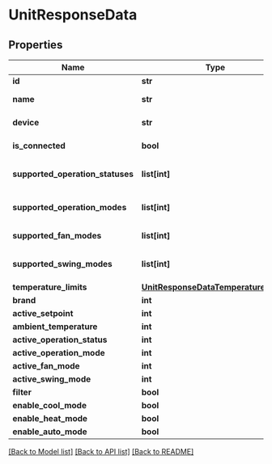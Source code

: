 # UnitResponseData

## Properties
Name | Type | Description | Notes
------------ | ------------- | ------------- | -------------
**id** | **str** | unit ID | [optional] 
**name** | **str** | system name | [optional] 
**device** | **str** | parent device id | [optional] 
**is_connected** | **bool** | Is unit connected | [optional] 
**supported_operation_statuses** | **list[int]** | Supported operation statuses | [optional] 
**supported_operation_modes** | **list[int]** | Supported operation modes | [optional] 
**supported_fan_modes** | **list[int]** | Supported fan modes | [optional] 
**supported_swing_modes** | **list[int]** | Supported swing modes | [optional] 
**temperature_limits** | [**UnitResponseDataTemperatureLimits**](UnitResponseDataTemperatureLimits.md) |  | [optional] 
**brand** | **int** |  | [optional] 
**active_setpoint** | **int** |  | [optional] 
**ambient_temperature** | **int** |  | [optional] 
**active_operation_status** | **int** |  | [optional] 
**active_operation_mode** | **int** |  | [optional] 
**active_fan_mode** | **int** |  | [optional] 
**active_swing_mode** | **int** |  | [optional] 
**filter** | **bool** |  | [optional] 
**enable_cool_mode** | **bool** |  | [optional] 
**enable_heat_mode** | **bool** |  | [optional] 
**enable_auto_mode** | **bool** |  | [optional] 

[[Back to Model list]](../README.md#documentation-for-models) [[Back to API list]](../README.md#documentation-for-api-endpoints) [[Back to README]](../README.md)

